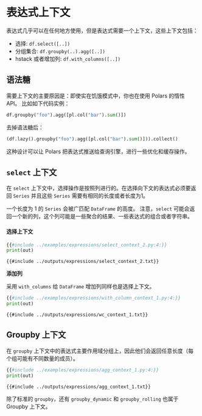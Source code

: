 # 表达式上下文

表达式几乎可以在任何地方使用，但是表达式需要一个上下文，这些上下文包括：

- 选择: `df.select([..])`
- 分组集合: `df.groupby(..).agg([..])`
- hstack 或者增加列: `df.with_columns([..])`

## 语法糖

需要上下文的主要原因是：即使实在饥饿模式中，你也在使用 Polars 的惰性API。
比如如下代码实例：

```python
df.groupby("foo").agg([pl.col("bar").sum()])
```

去掉语法糖后：

```python
(df.lazy().groupby("foo").agg([pl.col("bar").sum()])).collect()
```

这种设计可以让 Polars 把表达式推送给查询引擎，进行一些优化和缓存操作。

## `select` 上下文

在 `select` 上下文中，选择操作是按照列进行的。在选择向下文的表达式必须要返回 `Series` 并且这些 `Series` 需要有相同的长度或者长度为1。

一个长度为 1 的 `Series` 会被广匹配 `DataFrame` 的高度。
注意，`select` 可能会返回一个新的列，这个列可能是一些聚合的结果、一些表达式的组合或者字符串。

#### 选择上下文

```python
{{#include ../examples/expressions/select_context_2.py:4:}}
print(out)
```

```text
{{#include ../outputs/expressions/select_context_2.txt}}
```

**添加列**

采用 `with_columns` 给 `DataFrame` 增加列同样也是选择上下文。

```python
{{#include ../examples/expressions/with_column_context_1.py:4:}}
print(out)
```

```text
{{#include ../outputs/expressions/wc_context_1.txt}}
```

## Groupby 上下文

在 `groupby` 上下文中的表达式主要作用域分组上，因此他们会返回任意长度（每个组可能有不同数量的成员）。

```python
{{#include ../examples/expressions/agg_context_1.py:4:}}
print(out)
```

```text
{{#include ../outputs/expressions/agg_context_1.txt}}
```

除了标准的 `groupby`，还有 `groupby_dynamic` 和 `groupby_rolling` 也属于 Groupby 上下文。
